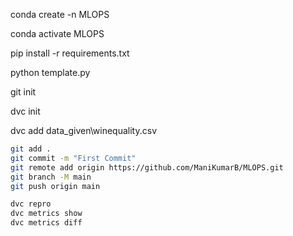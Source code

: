 conda create -n MLOPS

conda activate MLOPS

pip install -r requirements.txt

<!-- For Creating Folder Structure -->
python template.py 

<!-- Download git from git-scm.com/downloads -->

git init

dvc init

dvc add data_given\winequality.csv

```bash
git add .
git commit -m "First Commit"
git remote add origin https://github.com/ManiKumarB/MLOPS.git
git branch -M main
git push origin main
```


```bash
dvc repro
dvc metrics show
dvc metrics diff
```